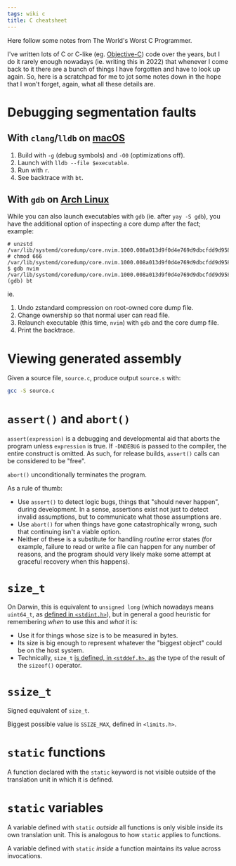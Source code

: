 ```yaml
---
tags: wiki c
title: C cheatsheet
---
```


Here follow some notes from The World's Worst C Programmer.

I've written lots of C or C-like (eg. [Objective-C]) code over the years, but I do it rarely enough nowadays (ie. writing this in 2022) that whenever I come back to it there are a bunch of things I have forgotten and have to look up again. So, here is a scratchpad for me to jot some notes down in the hope that I won't forget, again, what all these details are.

# Debugging segmentation faults

## With `clang`/`lldb` on [macOS]

1. Build with `-g` (debug symbols) and `-O0` (optimizations off).
2. Launch with `lldb --file $executable`.
3. Run with `r`.
4. See backtrace with `bt`.

## With `gdb` on [Arch Linux]

While you can also launch executables with `gdb` (ie. after `yay -S gdb`), you have the additional option of inspecting a core dump after the fact; example:

```
# unzstd /var/lib/systemd/coredump/core.nvim.1000.008a013d9f0d4e769d9dbcfdd9d9584a.13538.1656944479000000.std
# chmod 666 /var/lib/systemd/coredump/core.nvim.1000.008a013d9f0d4e769d9dbcfdd9d9584a.13538.1656944479000000
$ gdb nvim /var/lib/systemd/coredump/core.nvim.1000.008a013d9f0d4e769d9dbcfdd9d9584a.13538.1656944479000000
(gdb) bt
```

ie.

1. Undo zstandard compression on root-owned core dump file.
2. Change ownership so that normal user can read file.
3. Relaunch executable (this time, `nvim`) with `gdb` and the core dump file.
4. Print the backtrace.

# Viewing generated assembly

Given a source file, `source.c`, produce output `source.s` with:

```bash
gcc -S source.c
```

# `assert()` and `abort()`

`assert(expression)` is a debugging and developmental aid that aborts the program unless `expression` is true. If `-DNDEBUG` is passed to the compiler, the entire construct is omitted. As such, for release builds, `assert()` calls can be considered to be "free".

`abort()` unconditionally terminates the program.

As a rule of thumb:

- Use `assert()` to detect logic bugs, things that "should never happen", during development. In a sense, assertions exist not just to detect invalid assumptions, but to communicate what those assumptions are.
- Use `abort()` for when things have gone catastrophically wrong, such that continuing isn't a viable option.
- Neither of these is a substitute for handling _routine_ error states (for example, failure to read or write a file can happen for any number of reasons, and the program should very likely make some attempt at graceful recovery when this happens).

# `size_t`

On Darwin, this is equivalent to `unsigned long` (which nowadays means `uint64_t`, as [defined in `<stdint.h>`](https://pubs.opengroup.org/onlinepubs/9699919799/basedefs/stdint.h.html)), but in general a good heuristic for remembering _when_ to use this and _what_ it is:

- Use it for things whose size is to be measured in bytes.
- Its size is big enough to represent whatever the "biggest object" could be on the host system.
- Technically, `size_t` [is defined, in `<stddef.h>`, as](https://pubs.opengroup.org/onlinepubs/9699919799/basedefs/stddef.h.html) the type of the result of the `sizeof()` operator.

# `ssize_t`

Signed equivalent of `size_t`.

Biggest possible value is `SSIZE_MAX`, defined in `<limits.h>`.

# `static` functions

A function declared with the `static` keyword is not visible outside of the translation unit in which it is defined.

# `static` variables

A variable defined with `static` _outside_ all functions is only visible inside its own translation unit. This is analogous to how `static` applies to functions.

A variable defined with `static` _inside_ a function maintains its value across invocations.

[Objective-C]: /wiki/Objective-C
[macOS]: /wiki/macOS
[Arch Linux]: /wiki/Arch_Linux
